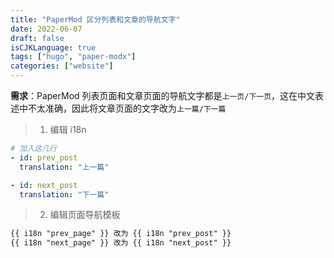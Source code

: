 ```yaml
---
title: "PaperMod 区分列表和文章的导航文字"
date: 2022-06-07
draft: false
isCJKLanguage: true
tags: ["hugo", "paper-modx"]
categories: ["website"]
---
```


**需求**：PaperMod 列表页面和文章页面的导航文字都是`上一页/下一页`，这在中文表述中不太准确，因此将文章页面的文字改为`上一篇/下一篇`

> 1. 编辑 i18n
```yml { title=“./i18n/zh.yaml” }
# 加入这几行
- id: prev_post
  translation: "上一篇"

- id: next_post
  translation: "下一篇"
```
> 2. 编辑页面导航模板
```html { title="./layouts/partials/post_nav_links.html" }
{{ i18n "prev_page" }} 改为 {{ i18n "prev_post" }}
{{ i18n "next_page" }} 改为 {{ i18n "next_post" }}
```
